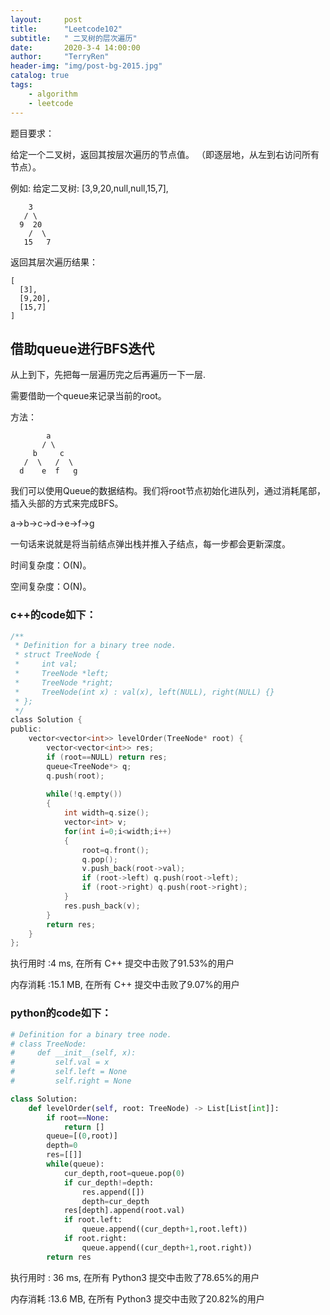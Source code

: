 ```yaml
---
layout:     post
title:      "Leetcode102"
subtitle:   " 二叉树的层次遍历"
date:       2020-3-4 14:00:00
author:     "TerryRen"
header-img: "img/post-bg-2015.jpg"
catalog: true
tags:
    - algorithm
    - leetcode
---
```

题目要求：

给定一个二叉树，返回其按层次遍历的节点值。 （即逐层地，从左到右访问所有节点）。

例如:
给定二叉树: [3,9,20,null,null,15,7],


```
    3
   / \
  9  20
    /  \
   15   7
```
返回其层次遍历结果：
```
[
  [3],
  [9,20],
  [15,7]
]
```



## 借助queue进行BFS迭代
 从上到下，先把每一层遍历完之后再遍历一下一层.

需要借助一个queue来记录当前的root。


方法：
```
        a
       / \
     b     c
   /  \   /  \
  d    e  f   g

```
我们可以使用Queue的数据结构。我们将root节点初始化进队列，通过消耗尾部，插入头部的方式来完成BFS。

 a->b->c->d->e->f->g

一句话来说就是将当前结点弹出栈并推入子结点，每一步都会更新深度。

时间复杂度：O(N)。

空间复杂度：O(N)。
### c++的code如下：

```c
/**
 * Definition for a binary tree node.
 * struct TreeNode {
 *     int val;
 *     TreeNode *left;
 *     TreeNode *right;
 *     TreeNode(int x) : val(x), left(NULL), right(NULL) {}
 * };
 */
class Solution {
public:
    vector<vector<int>> levelOrder(TreeNode* root) {
        vector<vector<int>> res;
        if (root==NULL) return res;
        queue<TreeNode*> q;
        q.push(root);
        
        while(!q.empty())
        {
            int width=q.size();          
            vector<int> v;          
            for(int i=0;i<width;i++)
            {
                root=q.front();
                q.pop();
                v.push_back(root->val);
                if (root->left) q.push(root->left);
                if (root->right) q.push(root->right);
            }
            res.push_back(v);
        }
        return res;
    }
};
```
执行用时 :4 ms, 在所有 C++ 提交中击败了91.53%的用户

内存消耗 :15.1 MB, 在所有 C++ 提交中击败了9.07%的用户
### python的code如下：


```python
# Definition for a binary tree node.
# class TreeNode:
#     def __init__(self, x):
#         self.val = x
#         self.left = None
#         self.right = None

class Solution:
    def levelOrder(self, root: TreeNode) -> List[List[int]]:
        if root==None:
            return []
        queue=[(0,root)]
        depth=0
        res=[[]]
        while(queue):
            cur_depth,root=queue.pop(0)
            if cur_depth!=depth:              
                res.append([])           
                depth=cur_depth
            res[depth].append(root.val)
            if root.left:
                queue.append((cur_depth+1,root.left))
            if root.right:
                queue.append((cur_depth+1,root.right))
        return res
```
执行用时 :
36 ms, 在所有 Python3 提交中击败了78.65%的用户

内存消耗 :13.6 MB, 在所有 Python3 提交中击败了20.82%的用户
